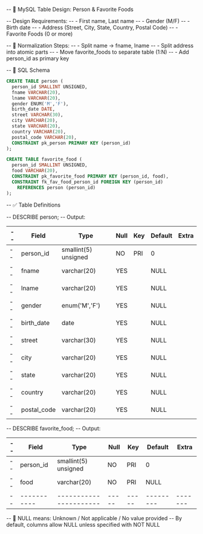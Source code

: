 -- 🧠 MySQL Table Design: Person & Favorite Foods

-- Design Requirements:
--   - First name, Last name
--   - Gender (M/F)
--   - Birth date
--   - Address (Street, City, State, Country, Postal Code)
--   - Favorite Foods (0 or more)

-- 🧹 Normalization Steps:
--   - Split name → fname, lname
--   - Split address into atomic parts
--   - Move favorite_foods to separate table (1:N)
--   - Add person_id as primary key

-- 📘 SQL Schema
``` sql
CREATE TABLE person (
  person_id SMALLINT UNSIGNED,
  fname VARCHAR(20),
  lname VARCHAR(20),
  gender ENUM('M','F'),
  birth_date DATE,
  street VARCHAR(30),
  city VARCHAR(20),
  state VARCHAR(20),
  country VARCHAR(20),
  postal_code VARCHAR(20),
  CONSTRAINT pk_person PRIMARY KEY (person_id)
);

CREATE TABLE favorite_food (
  person_id SMALLINT UNSIGNED,
  food VARCHAR(20),
  CONSTRAINT pk_favorite_food PRIMARY KEY (person_id, food),
  CONSTRAINT fk_fav_food_person_id FOREIGN KEY (person_id)
    REFERENCES person (person_id)
);
```

-- ✅ Table Definitions

-- DESCRIBE person;
-- Output:

-- | Field       | Type                 | Null| Key | Default | Extra |
-- |-------------|----------------------|-----|-----|---------|-------|
-- | person_id   | smallint(5) unsigned | NO  | PRI | 0       |       |
-- | fname       | varchar(20)          | YES |     | NULL    |       |
-- | lname       | varchar(20)          | YES |     | NULL    |       |
-- | gender      | enum('M','F')        | YES |     | NULL    |       |
-- | birth_date  | date                 | YES |     | NULL    |       |
-- | street      | varchar(30)          | YES |     | NULL    |       |
-- | city        | varchar(20)          | YES |     | NULL    |       |
-- | state       | varchar(20)          | YES |     | NULL    |       |
-- | country     | varchar(20)          | YES |     | NULL    |       |
-- | postal_code | varchar(20)          | YES |     | NULL    |       |


-- DESCRIBE favorite_food;
-- Output:

-- | Field     | Type                 | Null| Key | Default | Extra |
-- |-----------|----------------------|-----|-----|---------|-------|
-- | person_id | smallint(5) unsigned | NO  | PRI | 0       |       |
-- | food      | varchar(20)          | NO  | PRI | NULL    |       |
-- |-----------|----------------------|-----|-----|---------|-------|

-- 🧩 NULL means: Unknown / Not applicable / No value provided
-- By default, columns allow NULL unless specified with NOT NULL